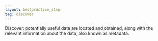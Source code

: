 ```yaml
---
layout: bestpractice_step
tag: discover
---
```


Discover: potentially useful data are located and obtained, along with the relevant information about the data, also known as metadata.
